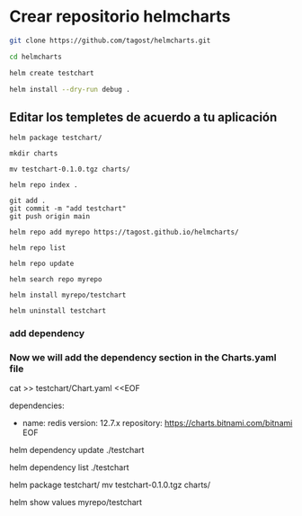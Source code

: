 # Crear repositorio helmcharts
```bash
git clone https://github.com/tagost/helmcharts.git

cd helmcharts

helm create testchart

helm install --dry-run debug .
```

## Editar los templetes de acuerdo a tu aplicación
    helm package testchart/

    mkdir charts

    mv testchart-0.1.0.tgz charts/

    helm repo index .

    git add .
    git commit -m "add testchart"
    git push origin main

    helm repo add myrepo https://tagost.github.io/helmcharts/

    helm repo list

    helm repo update

    helm search repo myrepo

    helm install myrepo/testchart 

    helm uninstall testchart

### add dependency 
### Now we will add the dependency section in the Charts.yaml file

cat >> testchart/Chart.yaml <<EOF

dependencies:
  - name: redis
    version: 12.7.x
    repository: https://charts.bitnami.com/bitnami
EOF

helm dependency update ./testchart

helm dependency list ./testchart


helm package testchart/
mv testchart-0.1.0.tgz charts/

helm show values myrepo/testchart




